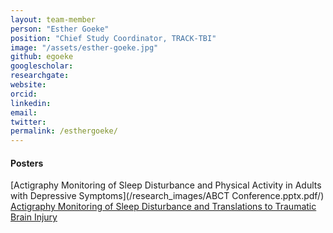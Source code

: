 ```yaml
---
layout: team-member
person: "Esther Goeke"
position: "Chief Study Coordinator, TRACK-TBI"
image: "/assets/esther-goeke.jpg"
github: egoeke
googlescholar: 
researchgate: 
website:
orcid: 
linkedin:
email:
twitter:
permalink: /esthergoeke/
---
```


#### Posters

[Actigraphy Monitoring of Sleep Disturbance and Physical Activity in Adults with Depressive Symptoms](/research_images/ABCT Conference.pptx.pdf/)
[Actigraphy Monitoring of Sleep Disturbance and Translations to Traumatic Brain Injury](/research_images/CARE_Poster.pptx.pdf/)